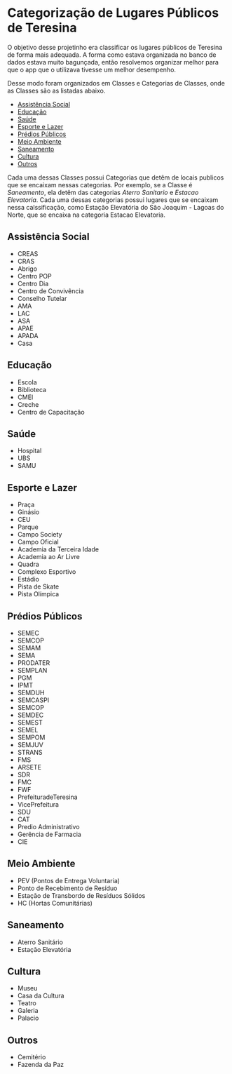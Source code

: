 # Categorização de Lugares Públicos de Teresina

O objetivo desse projetinho era classificar os lugares públicos de Teresina de forma mais adequada. A forma como estava organizada no banco de dados estava muito bagunçada, então resolvemos organizar melhor para que o app que o utilizava tivesse um melhor desempenho.

Desse modo foram organizados em Classes e Categorias de Classes, onde as Classes são as listadas abaixo.

* [Assistência Social](#assistência-social)
* [Educação](#educação)
* [Saúde](#saúde)
* [Esporte e Lazer](#esporte-e-lazer)
* [Prédios Públicos](#prédios-públicos)
* [Meio Ambiente](#meio-ambiente)
* [Saneamento](#saneamento)
* [Cultura](#cultura)
* [Outros](#outros)

Cada uma dessas Classes possui Categorias que detêm de locais publicos que se encaixam nessas categorias. Por exemplo, se a Classe é *Saneamento*, ela detêm das categorias *Aterro Sanitario* e *Estacao Elevatoria*. Cada uma dessas categorias possui lugares que se encaixam nessa calssificação, como Estação Elevatória do São Joaquim - Lagoas do Norte, que se encaixa na categoria Estacao Elevatoria.

## Assistência Social

- CREAS
- CRAS
- Abrigo
- Centro POP
- Centro Dia
- Centro de Convivência
- Conselho Tutelar
- AMA
- LAC
- ASA
- APAE
- APADA
- Casa

## Educação
 
- Escola
- Biblioteca
- CMEI
- Creche
- Centro de Capacitação

## Saúde

- Hospital
- UBS
- SAMU

## Esporte e Lazer

- Praça
- Ginásio
- CEU
- Parque
- Campo Society
- Campo Oficial
- Academia da Terceira Idade
- Academia ao Ar Livre
- Quadra
- Complexo Esportivo
- Estádio
- Pista de Skate
- Pista Olímpica

## Prédios Públicos

- SEMEC
- SEMCOP
- SEMAM
- SEMA
- PRODATER
- SEMPLAN
- PGM
- IPMT
- SEMDUH
- SEMCASPI
- SEMCOP
- SEMDEC
- SEMEST
- SEMEL
- SEMPOM
- SEMJUV
- STRANS
- FMS
- ARSETE
- SDR
- FMC
- FWF
- PrefeituradeTeresina
- VicePrefeitura
- SDU
- CAT
- Predio Administrativo
- Gerência de Farmacia
- CIE

## Meio Ambiente

- PEV (Pontos de Entrega Voluntaria)
- Ponto de Recebimento de Resíduo
- Estação de Transbordo de Resíduos Sólidos
- HC (Hortas Comunitárias)

## Saneamento

- Aterro Sanitário
- Estação Elevatória

## Cultura

- Museu
- Casa da Cultura
- Teatro
- Galeria
- Palacio

## Outros

- Cemitério
- Fazenda da Paz
